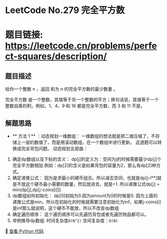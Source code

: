 # LeetCode No.279 完全平方数

# 题目链接: https://leetcode.cn/problems/perfect-squares/description/


## 题目描述
给你一个整数 n ，返回 和为 n 的完全平方数的最少数量 。

完全平方数 是一个整数，其值等于另一个整数的平方；换句话说，其值等于一个整数自乘的积。例如，1、4、9 和 16 都是完全平方数，而 3 和 11 不是。

## 解题思路
- ** 方法 1 ** ：动态规划一维数组：
一维数组的想法就是把二维压缩了，不存储上一层的数值了，而是用滚动数组，在一个数组中进行更新。
这道题可以转换成完全背包问题。
动态规划五部曲：
1. 确定dp数组以及下标的含义：
dp[j]的定义为：空间为j的时候需要最少dp[j]个完全平方数相加.例如：dp[2]的含义是如果背包的容量为2，那么有dp[2]种方式。
2. 确定递推公式：
因为是求最小的硬币组合。所以减去空间，也就是dp[j-i**]就是不放这个硬币最小需要的数量，然后放进去，就是+1.
所以递推公式dp[j] = min(dp[j],dp[j-coins[i]])
3. dp数组如何初始化：
dp[0]初始为0.因为amount为0的时候是0.
因为上面的递推公式是min，所以在初始化的时候就需要注意初始化为inf，如果j-coins[i]是inf那么就说明，这个硬币不能放，所以不改变dp数组
4. 确定遍历顺序：
这个遍历顺序可以先遍历背包或者先遍历物品都可以。
5. 举例推导dp数组:
时间复杂度`O(N^2)` 
空间复杂度：`O(N)` 

📌 [查看 Python 代码](../solutions/python/No_279_完全平方数.py)